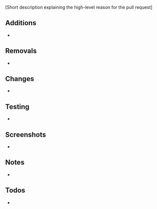 [Short description explaining the high-level reason for the pull request]

## Additions
- 

## Removals
- 

## Changes
-

## Testing
-

## Screenshots
- 

## Notes
- 

## Todos
- 
